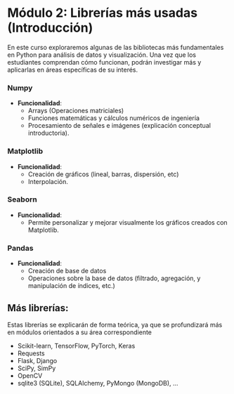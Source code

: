 # Módulo 2: Librerías más usadas (Introducción)

En este curso exploraremos algunas de las bibliotecas más fundamentales en Python para análisis de datos y visualización. Una vez que los estudiantes comprendan cómo funcionan, podrán investigar más y aplicarlas en áreas específicas de su interés.

### Numpy

- **Funcionalidad**: 
    - Arrays (Operaciones matriciales)
    - Funciones matemáticas y cálculos numéricos de ingeniería
    - Procesamiento de señales e imágenes (explicación conceptual introductoria).

### Matplotlib

- **Funcionalidad**:
    - Creación de gráficos (lineal, barras, dispersión, etc)
    - Interpolación.

### Seaborn

- **Funcionalidad**:
    - Permite personalizar y mejorar visualmente los gráficos creados con Matplotlib.

### Pandas

- **Funcionalidad**:
    - Creación de base de datos
    - Operaciones sobre la base de datos (filtrado, agregación, y manipulación de índices, etc.)

## Más librerías:
Estas librerías se explicarán de forma teórica, ya que se profundizará más en módulos orientados a su área correspondiente

- Scikit-learn, TensorFlow, PyTorch, Keras
- Requests
- Flask, Django
- SciPy, SimPy
- OpenCV
- sqlite3 (SQLite), SQLAlchemy, PyMongo (MongoDB), ...
